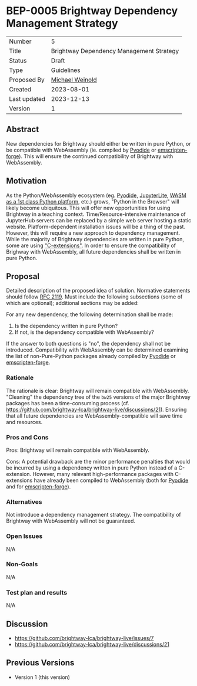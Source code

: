 # BEP-0005 Brightway Dependency Management Strategy

| | |
| - | - |
| Number | 5 |
| Title | Brightway Dependency Management Strategy |
| Status | Draft |
| Type | Guidelines |
| Proposed By | [Michael Weinold](mailto:dev@weinold.ch) |
| Created | 2023-08-01 |
| Last updated | 2023-12-13 |
| Version | 1 |

## Abstract

New dependencies for Brightway should either be written in pure Python, or be compatible with WebAssembly (ie. compiled by [Pyodide](https://pyodide.org/en/stable/usage/packages-in-pyodide.html) or [emscripten-forge](https://github.com/jtpio/emscripten-forge-recipes)). This will ensure the continued compatibility of Brightway with WebAssembly.

## Motivation

As the Python/WebAssembly ecosystem (eg. [Pyodide](https://pyodide.org/en/stable/), [JupyterLite](https://jupyterlite.readthedocs.io/en/stable/), [WASM as a 1st class Python platform](https://discuss.python.org/t/make-wasm-a-1st-class-platform-in-the-python-ecosystem/21798), etc.) grows, "Python in the Browser" will likely become ubiquitous. This will offer new opportunities for using Brightway in a teaching context. Time/Resource-intensive maintenance of JupyterHub servers can be replaced by a simple web server hosting a static website. Platform-dependent installation issues will be a thing of the past. However, this will require a new approach to dependency management. While the majority of Brightway dependencies are written in pure Python, some are using ["C-extensions"](https://docs.python.org/3/extending/extending.html). In order to ensure the compatibility of Brighway with WebAssembly, all future dependencies shall be written in pure Python.

## Proposal

Detailed description of the proposed idea of solution. Normative statements should follow [RFC 2119](https://www.ietf.org/rfc/rfc2119.txt). Must include the following subsections (some of which are optional); additional sections may be added:

For any new dependency, the following determination shall be made:

1. Is the dependency written in pure Python?
2. If not, is the dependency compatible with WebAssembly?

If the answer to both questions is "no", the dependency shall not be introduced.
Compatibility with WebAssembly can be determined examining the list of non-Pure-Python packages already compiled by [Pyodide](https://pyodide.org/en/stable/usage/packages-in-pyodide.html) or [emscripten-forge](https://github.com/jtpio/emscripten-forge-recipes).

### Rationale

The rationale is clear: Brightway will remain compatible with WebAssembly. "Cleaning" the dependency tree of the `bw25` versions of the major Brightway packages has been a time-consuming process (cf. https://github.com/brightway-lca/brightway-live/discussions/21). Ensuring that all future dependencies are WebAssembly-compatible will save time and resources.

### Pros and Cons

Pros: Brightway will remain compatible with WebAssembly. 

Cons: A potential drawback are the minor performance penalties that would be incurred by using a dependency written in pure Python instead of a C-extension. However, many relevant high-performance packages with C-extensions have already been compiled to WebAssembly (both for [Pyodide](https://pyodide.org/en/stable/usage/packages-in-pyodide.html) and for [emscripten-forge](https://github.com/jtpio/emscripten-forge-recipes)).

### Alternatives

Not introduce a dependency management strategy. The compatibility of Brightway with WebAssembly will not be guaranteed. 

### Open Issues

N/A

### Non-Goals

N/A

### Test plan and results

N/A

## Discussion

- https://github.com/brightway-lca/brightway-live/issues/7
- https://github.com/brightway-lca/brightway-live/discussions/21

## Previous Versions

- Version 1 (this version)